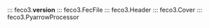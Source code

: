 <!-- Say them explicitly so we get the right order -->
::: feco3.__version__
::: feco3.FecFile
::: feco3.Header
::: feco3.Cover
::: feco3.PyarrowProcessor
